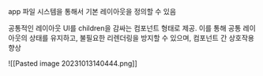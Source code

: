 app 파일 시스템을 통해서 기본 레이아웃을 정의할 수 있음

공통적인 레이아웃 UI를 children을 감싸는 컴포넌트 형태로 제공. 이를 통해 공통 레이아웃의 상태를 유지하고, 불필요한 리렌더링을 방지할 수 있으며, 컴포넌트 간 상호작용 향상

![[Pasted image 20231013140444.png]]